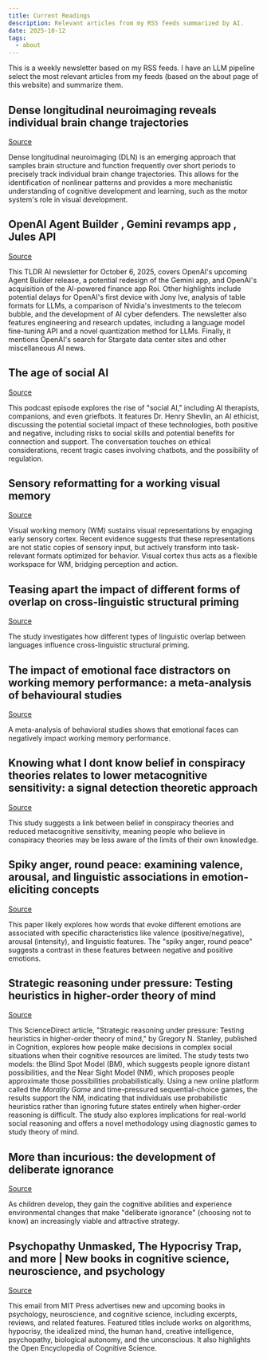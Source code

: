 ```yaml
---
title: Current Readings
description: Relevant articles from my RSS feeds summarized by AI.
date: 2025-10-12
tags:
  - about
---
```


This is a weekly newsletter based on my RSS feeds. I have an LLM pipeline select the most relevant articles from my feeds (based on the about page of this website) and summarize them. 


## Dense longitudinal neuroimaging reveals individual brain change trajectories

[Source](https://www.cell.com/trends/cognitive-sciences/fulltext/S1364-6613(25)00244-X?rss=yes)

Dense longitudinal neuroimaging (DLN) is an emerging approach that samples brain structure and function frequently over short periods to precisely track individual brain change trajectories. This allows for the identification of nonlinear patterns and provides a more mechanistic understanding of cognitive development and learning, such as the motor system's role in visual development.

## OpenAI Agent Builder , Gemini revamps app , Jules API 

[Source](https://tldr.tech/ai/2025-10-06)

This TLDR AI newsletter for October 6, 2025, covers OpenAI's upcoming Agent Builder release, a potential redesign of the Gemini app, and OpenAI's acquisition of the AI-powered finance app Roi. Other highlights include potential delays for OpenAI's first device with Jony Ive, analysis of table formats for LLMs, a comparison of Nvidia's investments to the telecom bubble, and the development of AI cyber defenders. The newsletter also features engineering and research updates, including a language model fine-tuning API and a novel quantization method for LLMs. Finally, it mentions OpenAI's search for Stargate data center sites and other miscellaneous AI news.

## The age of social AI

[Source](https://sites.libsyn.com/248363/the-age-of-social-ai)

This podcast episode explores the rise of "social AI," including AI therapists, companions, and even griefbots. It features Dr. Henry Shevlin, an AI ethicist, discussing the potential societal impact of these technologies, both positive and negative, including risks to social skills and potential benefits for connection and support. The conversation touches on ethical considerations, recent tragic cases involving chatbots, and the possibility of regulation.

## Sensory reformatting for a working visual memory

[Source](https://www.cell.com/trends/cognitive-sciences/fulltext/S1364-6613(25)00245-1?rss=yes)

Visual working memory (WM) sustains visual representations by engaging early sensory cortex. Recent evidence suggests that these representations are not static copies of sensory input, but actively transform into task-relevant formats optimized for behavior. Visual cortex thus acts as a flexible workspace for WM, bridging perception and action.

## Teasing apart the impact of different forms of overlap on cross-linguistic structural priming

[Source](https://www.tandfonline.com/doi/full/10.1080/23273798.2025.2558640?af=R)

The study investigates how different types of linguistic overlap between languages influence cross-linguistic structural priming.

## The impact of emotional face distractors on working memory performance: a meta-analysis of behavioural studies

[Source](https://www.tandfonline.com/doi/full/10.1080/02699931.2025.2568559?ai=2a7&mi=3dg6fv&af=R)

A meta-analysis of behavioral studies shows that emotional faces can negatively impact working memory performance.

## Knowing what I dont know  belief in conspiracy theories relates to lower metacognitive sensitivity: a signal detection theoretic approach

[Source](https://www.tandfonline.com/doi/full/10.1080/20445911.2025.2563541?ai=2m1&mi=3dg6fv&af=R)

This study suggests a link between belief in conspiracy theories and reduced metacognitive sensitivity, meaning people who believe in conspiracy theories may be less aware of the limits of their own knowledge.

## Spiky anger, round peace: examining valence, arousal, and linguistic associations in emotion-eliciting concepts

[Source](https://www.tandfonline.com/doi/full/10.1080/02699931.2025.2566304?ai=2a7&mi=3dg6fv&af=R)

This paper likely explores how words that evoke different emotions are associated with specific characteristics like valence (positive/negative), arousal (intensity), and linguistic features. The "spiky anger, round peace" suggests a contrast in these features between negative and positive emotions.

## Strategic reasoning under pressure: Testing heuristics in higher-order theory of mind

[Source](https://www.sciencedirect.com/science/article/pii/S0010027725002720?dgcid=rss_sd_all)

This ScienceDirect article, "Strategic reasoning under pressure: Testing heuristics in higher-order theory of mind," by Gregory N. Stanley, published in Cognition, explores how people make decisions in complex social situations when their cognitive resources are limited. The study tests two models: the Blind Spot Model (BM), which suggests people ignore distant possibilities, and the Near Sight Model (NM), which proposes people approximate those possibilities probabilistically. Using a new online platform called the _Morality Game_ and time-pressured sequential-choice games, the results support the NM, indicating that individuals use probabilistic heuristics rather than ignoring future states entirely when higher-order reasoning is difficult. The study also explores implications for real-world social reasoning and offers a novel methodology using diagnostic games to study theory of mind.

## More than incurious: the development of deliberate ignorance

[Source](https://www.cell.com/trends/cognitive-sciences/fulltext/S1364-6613(25)00254-2?rss=yes)

As children develop, they gain the cognitive abilities and experience environmental changes that make "deliberate ignorance" (choosing not to know) an increasingly viable and attractive strategy.

## Psychopathy Unmasked, The Hypocrisy Trap, and more | New books in cognitive science, neuroscience, and psychology

[Source](https://kill-the-newsletter.com/feeds/38e64wkp9h1pgiw8fsk0/entries/4oqzbxel41vkhyo15hhp.html)

This email from MIT Press advertises new and upcoming books in psychology, neuroscience, and cognitive science, including excerpts, reviews, and related features. Featured titles include works on algorithms, hypocrisy, the idealized mind, the human hand, creative intelligence, psychopathy, biological autonomy, and the unconscious. It also highlights the Open Encyclopedia of Cognitive Science.

